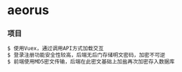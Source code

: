 # aeorus

### 项目

```bash
$ 使用Vuex，通过调用API方式加载交互
$ 登录注册功能安全性较高，后端无后门存储明文密码，加密不可逆
$ 前端使用MD5密文传输，后端在此密文基础上加盐再次加密存入数据库
```

[homepage]: https://aeorus.xyz
